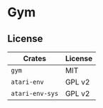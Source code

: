 # Gym


## License
Crates          | License
----------------|--------
`gym`           | MIT
`atari-env`     | GPL v2
`atari-env-sys` | GPL v2

